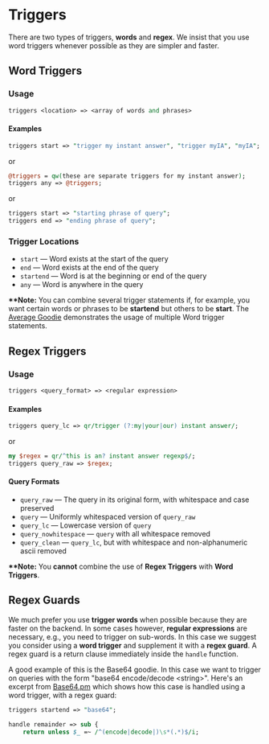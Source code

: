 # Triggers

There are two types of triggers, **words** and **regex**. We insist that you use word triggers whenever possible as they are simpler and faster.

## Word Triggers

### Usage
 
```perl
triggers <location> => <array of words and phrases>
```

#### Examples

```perl
triggers start => "trigger my instant answer", "trigger myIA", "myIA";
```

or

```perl
@triggers = qw(these are separate triggers for my instant answer);
triggers any => @triggers;
```

or

```perl
triggers start => "starting phrase of query";
triggers end => "ending phrase of query";
```

### Trigger Locations

- `start` &mdash; Word exists at the start of the query
- `end` &mdash; Word exists at the end of the query
- `startend` &mdash; Word is at the beginning or end of the query
- `any` &mdash; Word is anywhere in the query

**\*\*Note:** You can combine several trigger statements if, for example, you want certain words or phrases to be **startend** but others to be **start**. The [Average Goodie](https://github.com/duckduckgo/zeroclickinfo-goodies/blob/master/lib/DDG/Goodie/Average.pm#L5) demonstrates the usage of multiple Word trigger statements.

## Regex Triggers

### Usage

```perl
triggers <query_format> => <regular expression>
```

#### Examples

```perl
triggers query_lc => qr/trigger (?:my|your|our) instant answer/;
```

or

```perl
my $regex = qr/^this is an? instant answer regexp$/;
triggers query_raw => $regex;
```

#### Query Formats

- `query_raw` &mdash; The query in its original form, with whitespace and case preserved
- `query` &mdash; Uniformly whitespaced version of `query_raw`
- `query_lc` &mdash; Lowercase version of `query`
- `query_nowhitespace` &mdash; `query` with all whitespace removed
- `query_clean` &mdash; `query_lc`, but with whitespace and non-alphanumeric ascii removed

**\*\*Note:** You **cannot** combine the use of **Regex Triggers** with **Word Triggers**.

## Regex Guards

We much prefer you use **trigger words** when possible because they are faster on the backend. In some cases however, **regular expressions** are necessary, e.g., you need to trigger on sub-words. In this case we suggest you consider using a **word trigger** and supplement it with a **regex guard**. A regex guard is a return clause immediately inside the `handle` function.

A good example of this is the Base64 goodie. In this case we want to trigger on queries with the form "base64 encode/decode \<string\>". Here's an excerpt from [Base64.pm](https://github.com/duckduckgo/zeroclickinfo-goodies/blob/master/lib/DDG/Goodie/Base64.pm) which shows how this case is handled using a word trigger, with a regex guard:

```perl
triggers startend => "base64";

handle remainder => sub {
    return unless $_ =~ /^(encode|decode|)\s*(.*)$/i;
```
